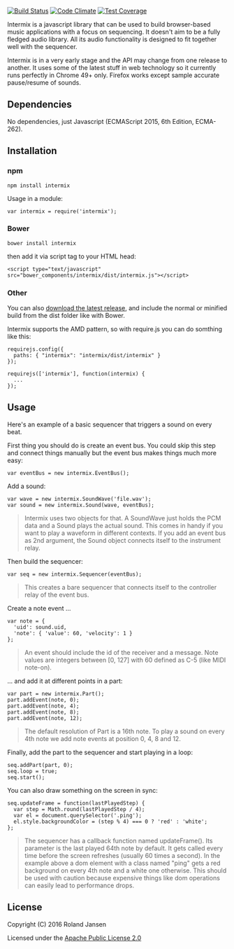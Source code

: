 [![Build Status](https://travis-ci.org/RolandJansen/intermix.js.svg?branch=master)](https://travis-ci.org/RolandJansen/intermix.js)
[![Code Climate](https://codeclimate.com/github/RolandJansen/intermix.js/badges/gpa.svg)](https://codeclimate.com/github/RolandJansen/intermix.js)
[![Test Coverage](https://codeclimate.com/github/RolandJansen/intermix.js/badges/coverage.svg)](https://codeclimate.com/github/RolandJansen/intermix.js/coverage)

Intermix is a javascript library that can be used to build browser-based music applications with a focus on sequencing. It doesn't aim to be a fully fledged audio library. All its audio functionality is designed to fit together well with the sequencer.

Intermix is in a very early stage and the API may change from one release to another. It uses some of the latest stuff in web technology so it currently runs perfectly in Chrome 49+ only. Firefox works except sample accurate pause/resume of sounds.

## Dependencies
No dependencies, just Javascript (ECMAScript 2015, 6th Edition, ECMA-262).

## Installation
### npm

    npm install intermix

Usage in a module:

    var intermix = require('intermix');

### Bower

    bower install intermix

then add it via script tag to your HTML head:

    <script type="text/javascript" src="bower_components/intermix/dist/intermix.js"></script>

### Other
You can also [download the latest release](https://github.com/RolandJansen/intermix.js/releases), and include the normal
 or minified build from the dist folder like with Bower.

Intermix supports the AMD pattern, so with require.js you can do somthing like this:

    requirejs.config({
      paths: { "intermix": "intermix/dist/intermix" }
    });

    requirejs(['intermix'], function(intermix) {
      ...
    });

## Usage

Here's an example of a basic sequencer that triggers a sound on every beat.

First thing you should do is create an event bus. You could skip this step and
connect things manually but the event bus makes things much more easy:

    var eventBus = new intermix.EventBus();

Add a sound:

    var wave = new intermix.SoundWave('file.wav');
    var sound = new intermix.Sound(wave, eventBus);

> Intermix uses two objects for that. A SoundWave just holds the PCM data and a Sound plays the actual sound. This comes in handy if you want to play a waveform in different contexts.
If you add an event bus as 2nd argument, the Sound object connects itself to the
instrument relay.

Then build the sequencer:

    var seq = new intermix.Sequencer(eventBus);

>This creates a bare sequencer that connects itself to the controller relay of
the event bus.

Create a note event ...

    var note = {
      'uid': sound.uid,
      'note': { 'value': 60, 'velocity': 1 }
    };

> An event should include the id of the receiver and a message. Note values
are integers between [0, 127] with 60 defined as C-5 (like MIDI note-on).

... and add it at different points in a part:

    var part = new intermix.Part();
    part.addEvent(note, 0);
    part.addEvent(note, 4);
    part.addEvent(note, 8);
    part.addEvent(note, 12);

> The default resolution of Part is a 16th note. To play a sound on every 4th note we add note events at position 0, 4, 8 and 12.

Finally, add the part to the sequencer and start playing in a loop:

    seq.addPart(part, 0);
    seq.loop = true;
    seq.start();


You can also draw something on the screen in sync:

    seq.updateFrame = function(lastPlayedStep) {
      var step = Math.round(lastPlayedStep / 4);
      var el = document.querySelector('.ping');
      el.style.backgroundColor = (step % 4) === 0 ? 'red' : 'white';
    };

> The sequencer has a callback function named updateFrame(). Its parameter is the last played 64th note by default. It gets called every time before the screen refreshes (usually 60 times a second). In the example above a dom element with a class named "ping" gets a red background on every 4th note and a white one otherwise. This should be used with caution because expensive things like dom operations can easily lead to performance drops.

## License
Copyright (C) 2016 Roland Jansen

Licensed under the [Apache Public License 2.0](http://www.apache.org/licenses/LICENSE-2.0)
